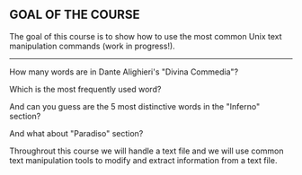 
## GOAL OF THE COURSE

The goal of this course is to show how to use the most common Unix
text manipulation commands  (work in progress!).

---------

How many words are in Dante Alighieri's "Divina Commedia"?

Which is the most frequently used word?

And can you guess are the 5 most distinctive words in the "Inferno" section? 

And what about "Paradiso" section?

Throughrout this course we will handle a text file and we will use common text manipulation tools
to modify and extract information from a text file.
